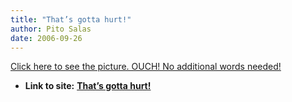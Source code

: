 ```yaml
---
title: "That’s gotta hurt!"
author: Pito Salas
date: 2006-09-26
---
```


[Click here to see the picture. OUCH! No additional words
needed!](<http://news.yahoo.com/news?tmpl=story&ncid=1756&e=1&u=/060925/483/94605a30a119437eae54d106aaa3330b>
"Yahoo! News Photo")


* **Link to site:** **[That’s gotta hurt!](None)**
